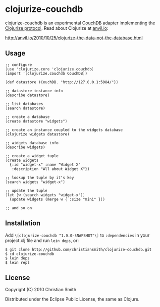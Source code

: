 # clojurize-couchdb

clojurize-couchdb is an experimental [CouchDB](http://couchdb.apache.org/) adapter implementing the [Clojurize protocol](http://github.com/christiansmith/clojurize-protocol). Read about Clojurize at [anvil.io](http://anvil.io/):
  
http://anvil.io/2010/10/25/clojurize-the-data-not-the-database.html

## Usage

    ;; configure
    (use 'clojurize.core 'clojurize.couchdb)
    (import '[clojurize.couchdb CouchDB])
    
    (def datastore (CouchDB. "http://127.0.0.1:5984/"))

    ;; datastore instance info
    (describe datastore)

    ;; list databases
    (search datastore)
    
    ;; create a database
    (create datastore "widgets")

    ;; create an instance coupled to the widgets database
    (clojurize widgets datastore)

    ;; widgets database info
    (describe widgets)

    ;; create a widget tuple 
    (create widgets 
      {:id "widget-x" :name "Widget X"
       :description "All about Widget X"})

    ;; lookup the tuple by it's key
    (search widgets "widget-x")

    ;; update the tuple
    (let [w (search widgets "widget-x")]
      (update widgets (merge w { :size "mini" }))

    ;; and so on

    
## Installation

Add `\[clojurize-couchdb "1.0.0-SNAPSHOT"\]` to `:dependencies` in your
project.clj file and run `lein deps`, or:

    $ git clone http://github.com/christiansmith/clojurize-couchdb.git
    $ cd clojurize-couchdb
    $ lein deps
    $ lein repl

## License

Copyright (C) 2010 Christian Smith

Distributed under the Eclipse Public License, the same as Clojure.
